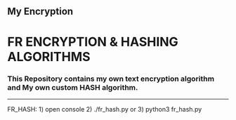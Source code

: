 ## My Encryption
# FR ENCRYPTION & HASHING ALGORITHMS
### This Repository contains my own text encryption algorithm and My own custom HASH algorithm.
--------------------------------------------------------------------------------------------------------------------------
FR_HASH:
    1) open console
    2) ./fr_hash.py <password>
    or
    3) python3 fr_hash.py <password>
